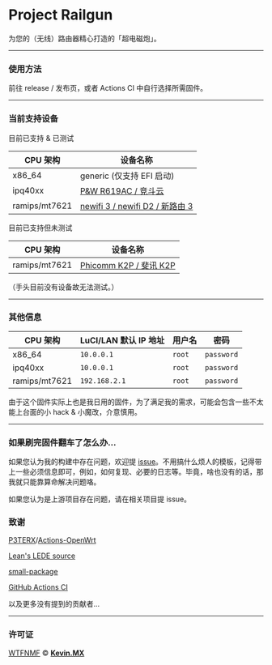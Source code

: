 # Project Railgun

为您的（无线）路由器精心打造的「超电磁炮」。

***

### 使用方法

前往 release / 发布页，或者 Actions CI 中自行选择所需固件。

***

### 当前支持设备

目前已支持 & 已测试

|CPU 架构|设备名称|
|-|-|
|x86_64|generic (仅支持 EFI 启动)|
|ipq40xx|[P&W R619AC / 竞斗云](https://openwrt.org/toh/p_w/r619ac)|
|ramips/mt7621|[newifi 3 / newifi D2 / 新路由 3](https://openwrt.org/toh/lenovo/newifi_d2)|

目前已支持但未测试

|CPU 架构|设备名称|
|-|-|
|ramips/mt7621|[Phicomm K2P / 斐讯 K2P](https://openwrt.org/toh/phicomm/k2p_ke2p)|

（手头目前没有设备故无法测试。）

***

### 其他信息

|CPU 架构|LuCI/LAN 默认 IP 地址|用户名|密码|
|-|-|-|-|
|x86_64|`10.0.0.1`|`root`|`password`|
|ipq40xx|`10.0.0.1`|`root`|`password`|
|ramips/mt7621|`192.168.2.1`|`root`|`password`|

由于这个固件实际上也是我日用的固件，为了满足我的需求，可能会包含一些不太能上台面的小 hack & 小魔改，介意慎用。

***

### 如果刷完固件翻车了怎么办...

如果您认为我的构建中存在问题，欢迎提 [issue](https://github.com/KevinMX/Railgun/issues/new/choose)。不用搞什么烦人的模板，记得带上一些必须信息即可，例如，如何复现、必要的日志等。毕竟，啥也没有的话，那我就只能靠算命解决问题咯。

如果您认为是上游项目存在问题，请在相关项目提 issue。

### 致谢

[P3TERX](https://p3terx.com)/[Actions-OpenWrt](https://github.com/P3TERX/Actions-OpenWrt)

[Lean's LEDE source](https://github.com/coolsnowwolf/lede)

[small-package](https://github.com/kenzok8/small-package)

[GitHub Actions CI](https://github.com/features/actions)

以及更多没有提到的贡献者...

***

### 许可证

[WTFNMF](https://github.com/adversary-org/wtfnmf) © [**Kevin.MX**](https://mary.kevinmx.top)
